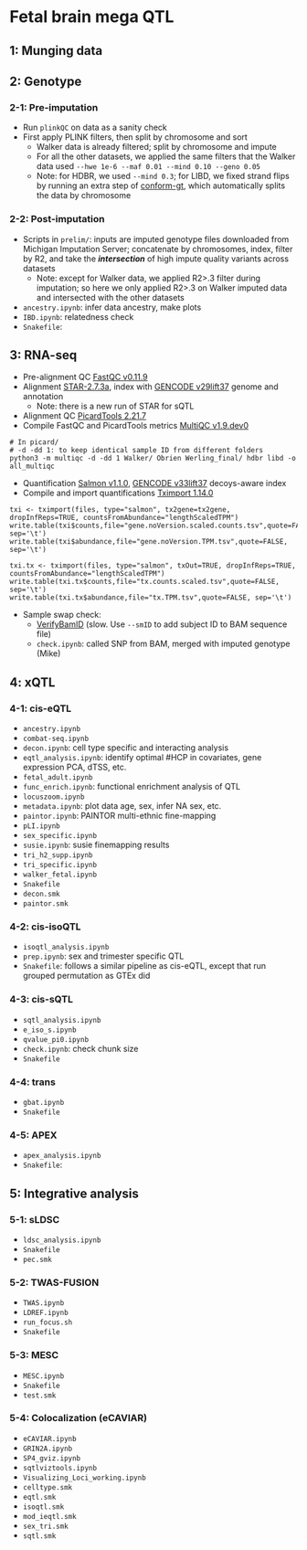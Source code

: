 # Fetal brain mega QTL

## 1: Munging data
## 2: Genotype
### 2-1: Pre-imputation
- Run `plinkQC` on data as a sanity check
- First apply PLINK filters, then split by chromosome and sort
    - Walker data is already filtered; split by chromosome and impute
    - For all the other datasets, we applied the same filters that the Walker data used `--hwe 1e-6 --maf 0.01 --mind 0.10 --geno 0.05`
    - Note: for HDBR, we used `--mind 0.3`; for LIBD, we fixed strand flips by running an extra step of [conform-gt](https://faculty.washington.edu/browning/conform-gt.html), which automatically splits the data by chromosome
### 2-2: Post-imputation
- Scripts in `prelim/`: inputs are imputed genotype files downloaded from Michigan Imputation Server; concatenate by chromosomes, index, filter by R2, and take the ***intersection*** of high impute quality variants across datasets
    - Note: except for Walker data, we applied R2>.3 filter during imputation; so here we only applied R2>.3 on Walker imputed data and intersected with the other datasets
- `ancestry.ipynb`: infer data ancestry, make plots
- `IBD.ipynb`: relatedness check
- `Snakefile`:
## 3: RNA-seq
-   Pre-alignment QC [FastQC v0.11.9](https://github.com/s-andrews/FastQC)
-   Alignment [STAR-2.7.3a](https://github.com/alexdobin/STAR), index with [GENCODE v29lift37](https://www.gencodegenes.org/) genome and annotation
    - Note: there is a new run of STAR for sQTL
-   Alignment QC [PicardTools 2.21.7](https://github.com/broadinstitute/picard)
-   Compile FastQC and PicardTools metrics [MultiQC v1.9.dev0](https://github.com/ewels/MultiQC)
```
# In picard/
# -d -dd 1: to keep identical sample ID from different folders
python3 -m multiqc -d -dd 1 Walker/ Obrien Werling_final/ hdbr libd -o all_multiqc
```
-   Quantification [Salmon v1.1.0](https://salmon.readthedocs.io/en/latest/), [GENCODE v33lift37](https://www.gencodegenes.org/) decoys-aware index
-   Compile and import quantifications [Tximport 1.14.0](https://bioconductor.org/packages/devel/bioc/vignettes/tximport/inst/doc/tximport.html)

```{R}
txi <- tximport(files, type="salmon", tx2gene=tx2gene, dropInfReps=TRUE, countsFromAbundance="lengthScaledTPM")
write.table(txi$counts,file="gene.noVersion.scaled.counts.tsv",quote=FALSE, sep='\t')
write.table(txi$abundance,file="gene.noVersion.TPM.tsv",quote=FALSE, sep='\t')

txi.tx <- tximport(files, type="salmon", txOut=TRUE, dropInfReps=TRUE, countsFromAbundance="lengthScaledTPM")
write.table(txi.tx$counts,file="tx.counts.scaled.tsv",quote=FALSE, sep='\t')
write.table(txi.tx$abundance,file="tx.TPM.tsv",quote=FALSE, sep='\t')
```
-   Sample swap check: 
    + [VerifyBamID](https://genome.sph.umich.edu/wiki/VerifyBamID) (slow. Use `--smID` to add subject ID to BAM sequence file)
    + `check.ipynb`: called SNP from BAM, merged with imputed genotype (Mike)
## 4: xQTL
### 4-1: cis-eQTL
- `ancestry.ipynb`
- `combat-seq.ipynb`
- `decon.ipynb`: cell type specific and interacting analysis
- `eqtl_analysis.ipynb`: identify optimal #HCP in covariates, gene expression PCA, dTSS, etc.
- `fetal_adult.ipynb`
- `func_enrich.ipynb`: functional enrichment analysis of QTL
- `locuszoom.ipynb`
- `metadata.ipynb`: plot data age, sex, infer NA sex, etc.
- `paintor.ipynb`: PAINTOR multi-ethnic fine-mapping 
- `pLI.ipynb`
- `sex_specific.ipynb`
- `susie.ipynb`: susie finemapping results
- `tri_h2_supp.ipynb`
- `tri_specific.ipynb`
- `walker_fetal.ipynb`
- `Snakefile`
- `decon.smk`
- `paintor.smk`
### 4-2: cis-isoQTL
- `isoqtl_analysis.ipynb`
- `prep.ipynb`: sex and trimester specific QTL
- `Snakefile`: follows a similar pipeline as cis-eQTL, except that run grouped permutation as GTEx did
### 4-3: cis-sQTL
- `sqtl_analysis.ipynb`
- `e_iso_s.ipynb`
- `qvalue_pi0.ipynb`
- `check.ipynb`: check chunk size
- `Snakefile`
### 4-4: trans
- `gbat.ipynb`
- `Snakefile`
### 4-5: APEX
- `apex_analysis.ipynb`
- `Snakefile`:
## 5: Integrative analysis
### 5-1: sLDSC 
- `ldsc_analysis.ipynb`
- `Snakefile`
- `pec.smk`
### 5-2: TWAS-FUSION
- `TWAS.ipynb`
- `LDREF.ipynb`
- `run_focus.sh`
- `Snakefile`
### 5-3: MESC
- `MESC.ipynb`
- `Snakefile`
-  `test.smk`
### 5-4: Colocalization (eCAVIAR)
- `eCAVIAR.ipynb`
- `GRIN2A.ipynb`
- `SP4_gviz.ipynb`
- `sqtlviztools.ipynb`
- `Visualizing_Loci_working.ipynb`
- `celltype.smk`
- `eqtl.smk`
- `isoqtl.smk`
- `mod_ieqtl.smk`
- `sex_tri.smk`
- `sqtl.smk`